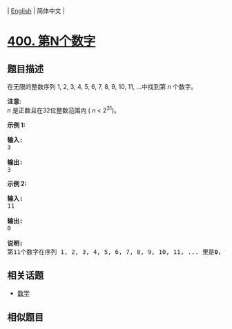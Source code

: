 
| [English](README_EN.md) | 简体中文 |

# [400. 第N个数字](https://leetcode-cn.com/problems/nth-digit/)

## 题目描述

<p>在无限的整数序列&nbsp;1, 2, 3, 4, 5, 6, 7, 8, 9, 10, 11, ...中找到第&nbsp;<em>n&nbsp;</em>个数字。</p>

<p><strong>注意:</strong><br>
<em>n&nbsp;</em>是正数且在32位整数范围内&nbsp;(&nbsp;<em>n</em> &lt; 2<sup>31</sup>)。</p>

<p><strong>示例 1:</strong></p>

<pre><strong>输入:</strong>
3

<strong>输出:</strong>
3
</pre>

<p><strong>示例 2:</strong></p>

<pre><strong>输入:</strong>
11

<strong>输出:</strong>
0

<strong>说明:</strong>
第11个数字在序列 1, 2, 3, 4, 5, 6, 7, 8, 9, 10, 11, ... 里是<strong>0</strong>，它是10的一部分。
</pre>


## 相关话题

- [数学](https://leetcode-cn.com/tag/math)

## 相似题目


